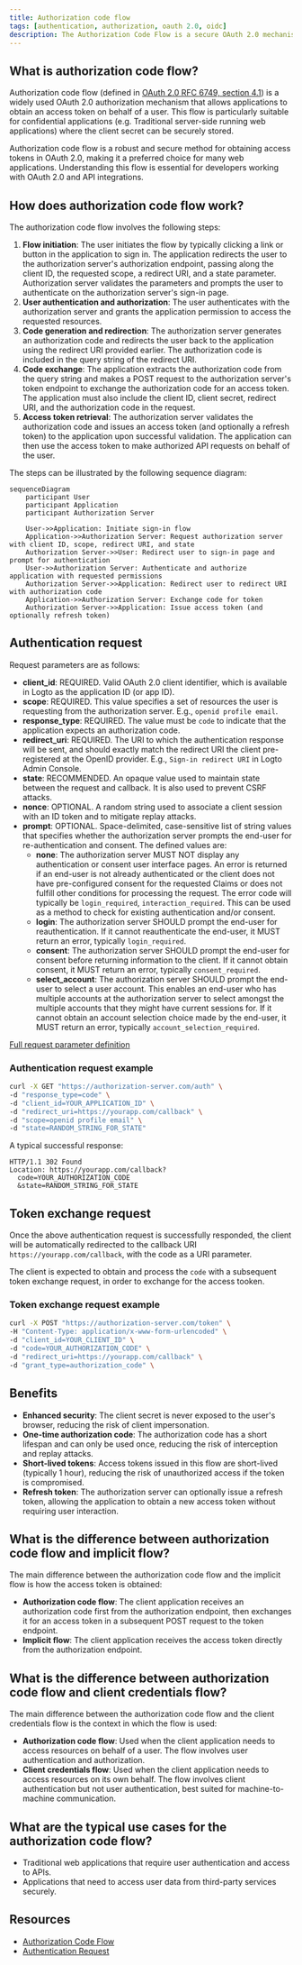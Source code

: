 ```yaml
---
title: Authorization code flow
tags: [authentication, authorization, oauth 2.0, oidc]
description: The Authorization Code Flow is a secure OAuth 2.0 mechanism that enables applications to obtain access tokens on behalf of users. It involves user authentication, authorization code generation, and token exchange.
---
```


## What is authorization code flow?

Authorization code flow (defined in [OAuth 2.0 RFC 6749, section 4.1](https://datatracker.ietf.org/doc/html/rfc6749#section-4.1)) is a widely used OAuth 2.0 authorization mechanism that allows applications to obtain an access token on behalf of a user. This flow is particularly suitable for confidential applications (e.g. Traditional server-side running web applications) where the client secret can be securely stored. 

Authorization code flow is a robust and secure method for obtaining access tokens in OAuth 2.0, making it a preferred choice for many web applications. Understanding this flow is essential for developers working with OAuth 2.0 and API integrations.


## How does authorization code flow work?

The authorization code flow involves the following steps:

1. **Flow initiation**: The user initiates the flow by typically clicking a link or button in the application to sign in. The application redirects the user to the authorization server's authorization endpoint, passing along the client ID, the requested scope, a redirect URI, and a state parameter. Authorization server validates the parameters and prompts the user to authenticate on the authorization server's sign-in page.
2. **User authentication and authorization**: The user authenticates with the authorization server and grants the application permission to access the requested resources.
3. **Code generation and redirection**: The authorization server generates an authorization code and redirects the user back to the application using the redirect URI provided earlier. The authorization code is included in the query string of the redirect URI.
4. **Code exchange**: The application extracts the authorization code from the query string and makes a POST request to the authorization server's token endpoint to exchange the authorization code for an access token. The application must also include the client ID, client secret, redirect URI, and the authorization code in the request.
5. **Access token retrieval**: The authorization server validates the authorization code and issues an access token (and optionally a refresh token) to the application upon successful validation. The application can then use the access token to make authorized API requests on behalf of the user.

The steps can be illustrated by the following sequence diagram:

```mermaid
sequenceDiagram
    participant User
    participant Application
    participant Authorization Server

    User->>Application: Initiate sign-in flow
    Application->>Authorization Server: Request authorization server with client ID, scope, redirect URI, and state
    Authorization Server->>User: Redirect user to sign-in page and prompt for authentication
    User->>Authorization Server: Authenticate and authorize application with requested permissions
    Authorization Server->>Application: Redirect user to redirect URI with authorization code
    Application->>Authorization Server: Exchange code for token
    Authorization Server->>Application: Issue access token (and optionally refresh token)
```

## Authentication request

Request parameters are as follows:
- **client_id**: REQUIRED. Valid OAuth 2.0 client identifier, which is available in Logto as the application ID (or app ID).
- **scope**: REQUIRED. This value specifies a set of resources the user is requesting from the authorization server. E.g., `openid profile email`.
- **response_type**: REQUIRED. The value must be `code` to indicate that the application expects an authorization code.
- **redirect_uri**: REQUIRED. The URI to which the authentication response will be sent, and should exactly match the redirect URI the client pre-registered at the OpenID provider. E.g., `Sign-in redirect URI` in Logto Admin Console.
- **state**: RECOMMENDED. An opaque value used to maintain state between the request and callback. It is also used to prevent CSRF attacks.
- **nonce**: OPTIONAL. A random string used to associate a client session with an ID token and to mitigate replay attacks.
- **prompt**: OPTIONAL. Space-delimited, case-sensitive list of string values that specifies whether the authorization server prompts the end-user for re-authentication and consent. The defined values are:
  - **none**: The authorization server MUST NOT display any authentication or consent user interface pages. An error is returned if an end-user is not already authenticated or the client does not have pre-configured consent for the requested Claims or does not fulfill other conditions for processing the request. The error code will typically be `login_required`, `interaction_required`. This can be used as a method to check for existing authentication and/or consent.
  - **login**: The authorization server SHOULD prompt the end-user for reauthentication. If it cannot reauthenticate the end-user, it MUST return an error, typically `login_required`.
  - **consent**: The authorization server SHOULD prompt the end-user for consent before returning information to the client. If it cannot obtain consent, it MUST return an error, typically `consent_required`.
  - **select_account**: The authorization server SHOULD prompt the end-user to select a user account. This enables an end-user who has multiple accounts at the authorization server to select amongst the multiple accounts that they might have current sessions for. If it cannot obtain an account selection choice made by the end-user, it MUST return an error, typically `account_selection_required`.

[Full request parameter definition](https://openid.net/specs/openid-connect-core-1_0.html#AuthRequest)

### Authentication request example

```bash
curl -X GET "https://authorization-server.com/auth" \
-d "response_type=code" \
-d "client_id=YOUR_APPLICATION_ID" \
-d "redirect_uri=https://yourapp.com/callback" \
-d "scope=openid profile email" \
-d "state=RANDOM_STRING_FOR_STATE"
```

A typical successful response:

```
HTTP/1.1 302 Found
Location: https://yourapp.com/callback?
  code=YOUR_AUTHORIZATION_CODE
  &state=RANDOM_STRING_FOR_STATE
```

## Token exchange request

Once the above authentication request is successfully responded, the client will be automatically redirected to the callback URI `https://yourapp.com/callback`, with the code as a URI parameter.

The client is expected to obtain and process the `code` with a subsequent token exchange request, in order to exchange for the access tooken.

### Token exchange request example

```bash
curl -X POST "https://authorization-server.com/token" \
-H "Content-Type: application/x-www-form-urlencoded" \
-d "client_id=YOUR_CLIENT_ID" \
-d "code=YOUR_AUTHORIZATION_CODE" \
-d "redirect_uri=https://yourapp.com/callback" \
-d "grant_type=authorization_code" \
```

## Benefits

- **Enhanced security**: The client secret is never exposed to the user's browser, reducing the risk of client impersonation.
- **One-time authorization code**: The authorization code has a short lifespan and can only be used once, reducing the risk of interception and replay attacks.
- **Short-lived tokens**: Access tokens issued in this flow are short-lived (typically 1 hour), reducing the risk of unauthorized access if the token is compromised.
- **Refresh token**: The authorization server can optionally issue a refresh token, allowing the application to obtain a new access token without requiring user interaction.

## What is the difference between authorization code flow and implicit flow?

The main difference between the authorization code flow and the implicit flow is how the access token is obtained:

- **Authorization code flow**: The client application receives an authorization code first from the authorization endpoint, then exchanges it for an access token in a subsequent POST request to the token endpoint.
- **Implicit flow**: The client application receives the access token directly from the authorization endpoint.


## What is the difference between authorization code flow and client credentials flow?

The main difference between the authorization code flow and the client credentials flow is the context in which the flow is used:

- **Authorization code flow**: Used when the client application needs to access resources on behalf of a user. The flow involves user authentication and authorization.
- **Client credentials flow**: Used when the client application needs to access resources on its own behalf. The flow involves client authentication but not user authentication, best suited for machine-to-machine communication.

## What are the typical use cases for the authorization code flow?

- Traditional web applications that require user authentication and access to APIs.
- Applications that need to access user data from third-party services securely.

## Resources

- [Authorization Code Flow](https://openid.net/specs/openid-connect-core-1_0.html#CodeFlowAuth)
- [Authentication Request](https://openid.net/specs/openid-connect-core-1_0.html#AuthRequest)

